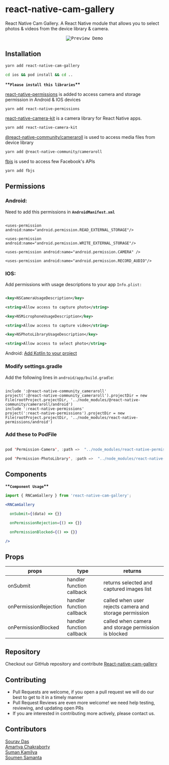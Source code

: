 # react-native-cam-gallery

React Native Cam Gallery. A React Native module that allows you to select photos & videos from the device library & camera.

<p  align="center">

<kbd>

<img  src="https://github.com/novamaster-git/openSourceResources/blob/main/RNcamGalleryPreview.gif?raw=true" title="Preview Demo"/>

</kbd>

</p>

## Installation

```bash
yarn add react-native-cam-gallery
```

```bash
cd ios && pod install && cd ..
```

\***\*`Please install this libraries`\*\***

[react-native-permissions](https://www.npmjs.com/package/react-native-permissions "react-native-permissions") is added to access camera and storage permission in Android & IOS devices

```bash
yarn add react-native-permissions

```

[react-native-camera-kit](https://www.npmjs.com/package/react-native-camera-kit "react-native-camera-kit") is a camera library for React Native apps. 

```bash
yarn add react-native-camera-kit

```

[@react-native-community/cameraroll](https://www.npmjs.com/package/@react-native-community/cameraroll "@react-native-community/cameraroll") is used to access media files from device library

```bash
yarn add @react-native-community/cameraroll

```

[fbjs](https://www.npmjs.com/package/fbjs "fbjs") is used to access few Facebook's APIs

```bash
yarn add fbjs

```
## Permissions

### Android:

Need to add this permissions in **`AndroidManifest.xml`**

```arduino

<uses-permission android:name="android.permission.READ_EXTERNAL_STORAGE"/>

<uses-permission android:name="android.permission.WRITE_EXTERNAL_STORAGE"/>

<uses-permission android:name="android.permission.CAMERA" />

<uses-permission android:name="android.permission.RECORD_AUDIO"/>

```

### IOS:

Add permissions with usage descriptions to your app `Info.plist:`

```xml

<key>NSCameraUsageDescription</key>

<string>Allow access to capture photo</string>

<key>NSMicrophoneUsageDescription</key>

<string>Allow access to capture video</string>

<key>NSPhotoLibraryUsageDescription</key>

<string>Allow access to select photo</string>

```

Android:
[Add Kotlin to your project](./docs/kotlin.md)

### **Modify settings.gradle**

Add the following lines in `android/app/build.gradle`:

```

include ':@react-native-community_cameraroll'
project(':@react-native-community_cameraroll').projectDir = new File(rootProject.projectDir, '../node_modules/@react-native-community/cameraroll/android')
include ':react-native-permissions'
project(':react-native-permissions').projectDir = new File(rootProject.projectDir, '../node_modules/react-native-permissions/android')

```


### Add these to PodFile

```swift

pod 'Permission-Camera', :path =>  "../node_modules/react-native-permissions/ios/Camera"

pod 'Permission-PhotoLibrary', :path =>  "../node_modules/react-native-permissions/ios/PhotoLibrary"

```

## Components

\***\*`Component Usage`\*\***

```ts
import { RNCamGallery } from 'react-native-cam-gallery';
```

```jsx
<RNCamGallery

  onSubmit={(data) => {}}

  onPermissionRejection={() => {}}

  onPermissionBlocked={() => {}}

/>

```

## Props

| props                 | type                      | returns                                                                                |
| --------------------- | ------------------------- | -------------------------------------------------------------------------------------- |
| onSubmit              | handler function callback | returns selected and captured images list                                              |
| onPermissionRejection | handler function callback | called when user rejects camera and storage permission                                 |
| onPermissionBlocked   | handler function callback | called when camera and storage permission is blocked                                   |

## Repository

Checkout our GitHub repository and contribute
[React-native-cam-gallery](https://github.com/uplsourav/react-native-cam-gallery "React-native-cam-gallery") <br/>

## Contributing

- Pull Requests are welcome, if you open a pull request we will do our best to get to it in a timely manner
- Pull Request Reviews are even more welcome! we need help testing, reviewing, and updating open PRs
- If you are interested in contributing more actively, please contact us.

## Contributors

[Sourav Das](https://github.com/uplsourav "UplSourav") <br/>
[Amartya Chakraborty](https://github.com/amartyach98 "Amartya Chakraborty") <br/>
[Suman Kamilya](https://github.com/sumankamilya "Suman Kamilya") <br/>
[Soumen Samanta](https://github.com/novamaster-git "Soumen Samanta") <br/>
